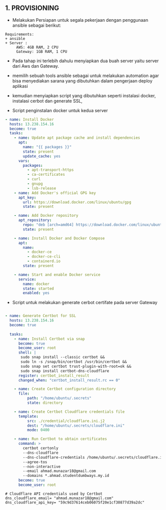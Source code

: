 ## 1. PROVISIONING
+ Melakukan Persiapan untuk segala pekerjaan dengan penggunaan ansible sebagai berikut: 
```
Requirements: 
+ ansible
+ Server :
     AWS: 4GB RAM, 2 CPU
     Gateway: 1GB RAM, 1 CPU
```

+ Pada tahap ini terlebih dahulu menyiapkan dua buah server yaitu server dari Aws dan Gateway.
+ memilih sebuah tools ansible sebagai untuk melakukan automation agar bisa menyediakan sarana yang dibutuhkan dalam pengerjaan deploy aplikasi
+ kemudian menyiapkan script yang dibutuhkan seperti instalasi docker, instalasi cerbot dan generate SSL,

+ Script penginstalan docker untuk kedua server

```yaml
- name: Install Docker
  hosts: 13.238.154.16
  become: true
  tasks:
    - name: Update apt package cache and install dependencies
      apt:
        name: "{{ packages }}"
        state: present
        update_cache: yes
      vars:
        packages:
          - apt-transport-https
          - ca-certificates
          - curl
          - gnupg
          - lsb-release
    - name: Add Docker's official GPG key
      apt_key:
        url: https://download.docker.com/linux/ubuntu/gpg
        state: present

    - name: Add Docker repository
      apt_repository:
        repo: "deb [arch=amd64] https://download.docker.com/linux/ubuntu {{ ansible_lsb.codename }} stable"
        state: present

    - name: Install Docker and Docker Compose
      apt:
        name: 
          - docker-ce
          - docker-ce-cli
          - containerd.io
        state: present

    - name: Start and enable Docker service
      service:
        name: docker
        state: started
        enabled: yes

```
+ Script untuk melakukan generate cerbot certifate pada server Gateway 

```yaml

- name: Generate Certbot for SSL
  hosts: 13.238.154.16
  become: true
  
  tasks:
    - name: Install Certbot via snap
      become: true
      become_user: root
      shell: |
       sudo snap install --classic certbot &&
       sudo ln -s /snap/bin/certbot /usr/bin/certbot &&
       sudo snap set certbot trust-plugin-with-root=ok &&
       sudo snap install certbot-dns-cloudflare
      register: certbot_install_result
      changed_when: "certbot_install_result.rc == 0"

    - name: Create Certbot configuration directory
      file:
          path: "/home/ubuntu/.secrets"
          state: directory

    - name: Create Certbot Cloudflare credentials file
      template:
          src: ./credential/cloudflare.ini.j2  
          dest: "/home/ubuntu/.secrets/cloudflare.ini"
          mode: 0400

    - name: Run Certbot to obtain certificates
      command: >
        certbot certonly
        --dns-cloudflare
        --dns-cloudflare-credentials /home/ubuntu/.secrets/cloudflare.ini
        --agree-tos
        --non-interactive
        --email ahmad.munazar18@gmail.com
        --domains *.ahmad.studentdumbways.my.id 
      become: true
      become_user: root

```
```j2
# Cloudflare API credentials used by Certbot
dns_cloudflare_email= "ahmad.munazar18@gmail.com"
dns_cloudflare_api_key= "59c9d37614ceb06075f20e1cf30877d39a2dc"
```

